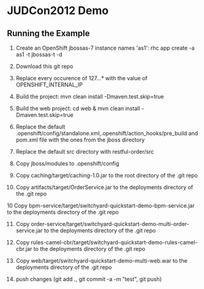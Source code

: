 # JUDCon2012 Demo

## Running the Example

1. Create an OpenShift jbossas-7 instance names 'as1': rhc app create -a as1 -t jbossas-t -d

2. Download this git repo 

3. Replace every occurence of 127.*.*.* with the value of OPENSHIFT_INTERNAL_IP
                                      
4. Build the project: mvn clean install -Dmaven.test.skip=true

4. Build the web project: cd web & mvn clean install -Dmaven.test.skip=true

5. Replace the default .openshift/config/standalone.xml,.openshift/action_hooks/pre_build and pom.xml file with the ones from the jboss directory

6. Replace the default src directory with restful-order/src

7. Copy jboss/modules to .openshift/config

8. Copy caching/target/caching-1.0.jar to the root directory of the .git repo

9. Copy artifacts/target/OrderService.jar to the deployments directory of the .git repo

10 Copy bpm-service/target/switchyard-quickstart-demo-bpm-service.jar to the deployments directory of the .git repo

11. Copy order-service/target/switchyard-quickstart-demo-multi-order-service.jar to the deployments directory of the .git repo

12. Copy rules-camel-cbr/target/switchyard-quickstart-demo-rules-camel-cbr.jar to the deployments directory of the .git repo

13. Copy web/target/switchyard-quickstart-demo-multi-web.war to the deployments directory of the .git repo

14. push changes (git add ., git commit -a -m "test", git push)

